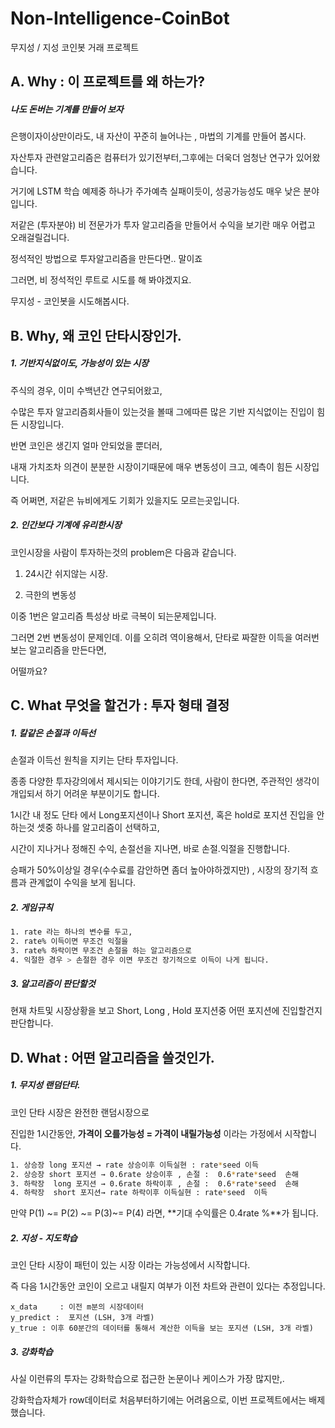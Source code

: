 # Non-Intelligence-CoinBot

무지성  / 지성 코인봇 거래 프로젝트 



## A. Why : 이 프로젝트를 왜 하는가?

##### 나도 돈버는 기계를 만들어 보자 

은행이자이상만이라도, 내 자산이 꾸준히 늘어나는 ,
마법의 기계를 만들어 봅시다. 

자산투자 관련알고리즘은 컴퓨터가 있기전부터,그후에는 더욱더 엄청난 연구가 있어왔습니다. 

거기에 LSTM 학습 예제중 하나가 주가예측 실패이듯이, 성공가능성도 매우 낮은 분야입니다. 

저같은 (투자분야) 비 전문가가 투자 알고리즘을 만들어서 수익을 보기란 매우 어렵고 오래걸릴겁니다. 

정석적인 방법으로 투자알고리즘을 만든다면.. 말이죠

그러면,  비 정석적인 루트로 시도를 해 봐야겠지요. 

무지성 - 코인봇을 시도해봅시다. 



## B. Why,  왜 코인 단타시장인가.

##### 1. 기반지식없이도, 가능성이 있는 시장

주식의 경우, 이미 수백년간 연구되어왔고, 

수많은 투자 알고리즘회사들이 있는것을 볼때 그에따른 많은 기반 지식없이는 진입이 힘든 시장입니다. 

반면 코인은 생긴지 얼마 안되었을 뿐더러, 

내재 가치조차 의견이 분분한 시장이기때문에 매우 변동성이 크고, 예측이 힘든 시장입니다. 

즉 어쩌면, 저같은 뉴비에게도 기회가 있을지도 모르는곳입니다. 



##### 2.  인간보다 기계에 유리한시장 

코인시장을 사람이 투자하는것의 problem은 다음과 같습니다. 

1. 24시간 쉬지않는 시장. 

2. 극한의 변동성 

이중 1번은 알고리즘 특성상 바로 극복이 되는문제입니다.  

그러면 2번 변동성이 문제인데. 이를 오히려 역이용해서, 단타로 짜잘한 이득을 여러번 보는 알고리즘을 만든다면, 

어떨까요?



## C. What 무엇을 할건가 : 투자 형태 결정

##### 1.  칼같은 손절과 이득선 

손절과 이득선 원칙을 지키는 단타 투자입니다.

종종 다양한 투자강의에서 제시되는 이야기기도 한데, 사람이 한다면, 주관적인 생각이 개입되서 하기 어려운 부분이기도 합니다. 

1시간 내 정도 단타 에서 Long포지션이나  Short 포지션, 혹은 hold로 포지션 진입을 안하는것 셋중 하나를 알고리즘이 선택하고, 

시간이 지나거나 정해진 수익, 손절선을 지나면, 바로 손절.익절을 진행합니다. 

승패가 50%이상일 경우(수수료를 감안하면 좀더 높아야하겠지만) , 시장의 장기적 흐름과 관계없이 수익을 보게 됩니다.  


##### 2. 게임규칙 

```bash
1. rate 라는 하나의 변수를 두고, 
2. rate% 이득이면 무조건 익절을 
3. rate% 하락이면 무조건 손절을 하는 알고리즘으로 
4. 익절한 경우 > 손절한 경우 이면 무조건 장기적으로 이득이 나게 됩니다. 
```

##### 3. 알고리즘이 판단할것

현재 차트및 시장상황을 보고 Short, Long , Hold  포지션중 어떤 포지션에 진입할건지 판단합니다.



## D. What : 어떤 알고리즘을 쓸것인가.

##### 1. 무지성 랜덤단타. 

코인 단타 시장은 완전한 랜덤시장으로 

진입한 1시간동안, **가격이 오를가능성 = 가격이 내릴가능성** 이라는 가정에서 시작합니다. 

```bash
1. 상승장 long 포지션 → rate 상승이후 이득실현 : rate*seed 이득 
2. 상승장 short 포지션 → 0.6rate 상승이후 , 손절 :  0.6*rate*seed  손해 
3. 하락장  long 포지션 → 0.6rate 하락이후 , 손절 :  0.6*rate*seed  손해 
4. 하락장  short 포지션→ rate 하락이후 이득실현 : rate*seed  이득
```

만약 P(1) ~= P(2) ~= P(3)~= P(4)  라면, **기대 수익률은 0.4rate %**가 됩니다.

##### 2. 지성 - 지도학습 

코인 단타 시장이 패턴이 있는 시장 이라는 가능성에서 시작합니다.

즉 다음 1시간동안 코인이 오르고 내릴지 여부가 이전 차트와 관련이 있다는 추정입니다.

```
x_data     : 이전 m분의 시장데이터
y_predict :  포지션 (LSH, 3개 라벨)
y_true : 이후 60분간의 데이터를 통해서 계산한 이득을 보는 포지션 (LSH, 3개 라벨)
```

##### 3. 강화학습 

사실 이런류의 투자는 강화학습으로 접근한 논문이나 케이스가 가장 많지만,. 

강화학습자체가 row데이터로 처음부터하기에는 어려움으로, 이번 프로젝트에서는 배제했습니다.

